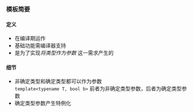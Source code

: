 ### 模板简要
#### 定义
* 在编译期运作  
* 基础功能需编译器支持  
* 是为了实现*将类型作为参数* 这一需求产生的  
#### 细节
* 非确定类型和确定类型都可以作为参数  
    `template<typename T, bool b>` 前者为非确定类型参数，后者为确定类型参数  
* 确定类型参数产生特例化
